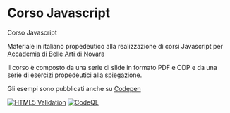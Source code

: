 # Corso Javascript
Corso Javascript

Materiale in italiano propedeutico alla realizzazione di corsi Javascript per [Accademia di Belle Arti di Novara](http://www.acmenovara.it/)

Il corso è composto da una serie di slide in formato PDF e ODP e da una serie di esercizi propedeutici alla spiegazione.

Gli esempi sono pubblicati anche su [Codepen](https://codepen.io/matteobaccan)

[![HTML5 Validation](https://github.com/matteobaccan/CorsoJavascript/actions/workflows/main.yml/badge.svg)](https://github.com/matteobaccan/CorsoJavascript/actions/workflows/main.yml)
[![CodeQL](https://github.com/matteobaccan/CorsoJavascript/actions/workflows/codeql.yml/badge.svg)](https://github.com/matteobaccan/CorsoJavascript/actions/workflows/codeql.yml)
